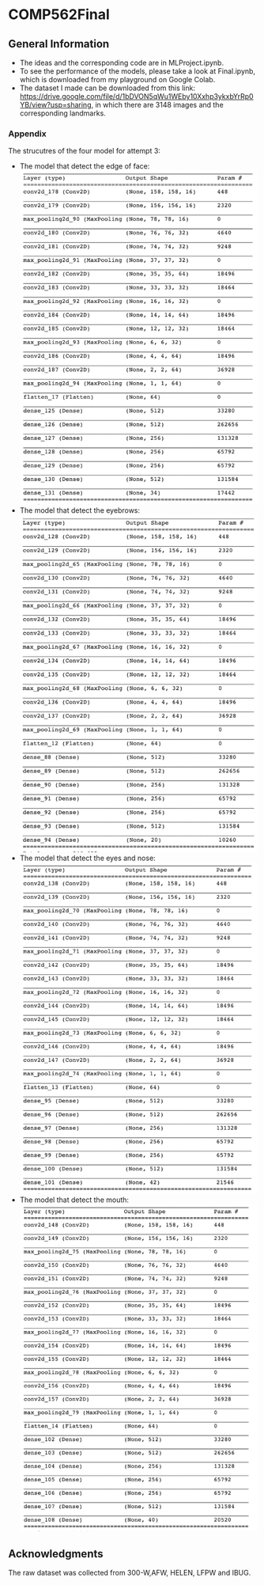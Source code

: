 # COMP562Final

## General Information
* The ideas and the corresponding code are in MLProject.ipynb.
* To see the performance of the models, please take a look at Final.ipynb, which is downloaded from my playground on Google Colab. 
* The dataset I made can be downloaded from this link: https://drive.google.com/file/d/1bDVON5qWu1WEby10Xxhp3ykxbYrRp0YB/view?usp=sharing, in which there are 3148 images and the corresponding landmarks.

### Appendix
The strucutres of the four model for attempt 3:
 * The model that detect the edge of face:
![image](https://github.com/KilinJin/COMP562Final/blob/master/Appendix/(1)face_edge_model.png)
* The model that detect the eyebrows:
![image](https://github.com/KilinJin/COMP562Final/blob/master/Appendix/(2)eyebrow_model.png)
* The model that detect the eyes and nose:
![image](https://github.com/KilinJin/COMP562Final/blob/master/Appendix/(3)eye_nose_model.png)
* The model that detect the mouth:
![image](https://github.com/KilinJin/COMP562Final/blob/master/Appendix/(4)mouth_model.png)

## Acknowledgments

The raw dataset was collected from 300-W,AFW, HELEN, LFPW and IBUG. 
